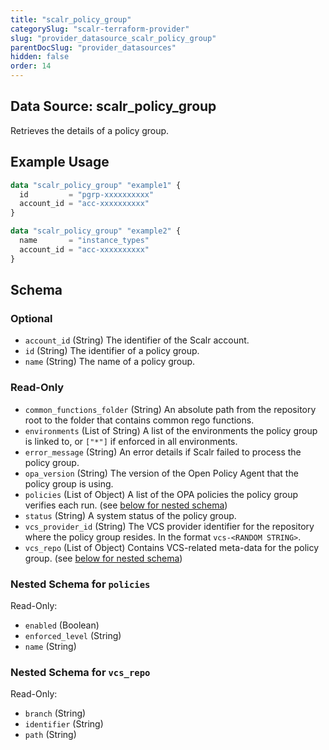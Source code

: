 ```yaml
---
title: "scalr_policy_group"
categorySlug: "scalr-terraform-provider"
slug: "provider_datasource_scalr_policy_group"
parentDocSlug: "provider_datasources"
hidden: false
order: 14
---
```

## Data Source: scalr_policy_group

Retrieves the details of a policy group.

## Example Usage

```terraform
data "scalr_policy_group" "example1" {
  id         = "pgrp-xxxxxxxxxx"
  account_id = "acc-xxxxxxxxxx"
}

data "scalr_policy_group" "example2" {
  name       = "instance_types"
  account_id = "acc-xxxxxxxxxx"
}
```

<!-- schema generated by tfplugindocs -->
## Schema

### Optional

- `account_id` (String) The identifier of the Scalr account.
- `id` (String) The identifier of a policy group.
- `name` (String) The name of a policy group.

### Read-Only

- `common_functions_folder` (String) An absolute path from the repository root to the folder that contains common rego functions.
- `environments` (List of String) A list of the environments the policy group is linked to, or `["*"]` if enforced in all environments.
- `error_message` (String) An error details if Scalr failed to process the policy group.
- `opa_version` (String) The version of the Open Policy Agent that the policy group is using.
- `policies` (List of Object) A list of the OPA policies the policy group verifies each run. (see [below for nested schema](#nestedatt--policies))
- `status` (String) A system status of the policy group.
- `vcs_provider_id` (String) The VCS provider identifier for the repository where the policy group resides. In the format `vcs-<RANDOM STRING>`.
- `vcs_repo` (List of Object) Contains VCS-related meta-data for the policy group. (see [below for nested schema](#nestedatt--vcs_repo))

<a id="nestedatt--policies"></a>
### Nested Schema for `policies`

Read-Only:

- `enabled` (Boolean)
- `enforced_level` (String)
- `name` (String)


<a id="nestedatt--vcs_repo"></a>
### Nested Schema for `vcs_repo`

Read-Only:

- `branch` (String)
- `identifier` (String)
- `path` (String)
